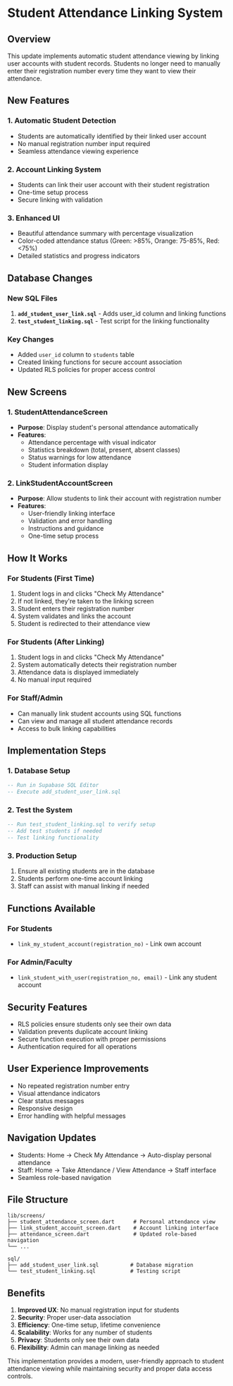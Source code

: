 # Student Attendance Linking System

## Overview
This update implements automatic student attendance viewing by linking user accounts with student records. Students no longer need to manually enter their registration number every time they want to view their attendance.

## New Features

### 1. Automatic Student Detection
- Students are automatically identified by their linked user account
- No manual registration number input required
- Seamless attendance viewing experience

### 2. Account Linking System
- Students can link their user account with their student registration
- One-time setup process
- Secure linking with validation

### 3. Enhanced UI
- Beautiful attendance summary with percentage visualization
- Color-coded attendance status (Green: >85%, Orange: 75-85%, Red: <75%)
- Detailed statistics and progress indicators

## Database Changes

### New SQL Files
1. **`add_student_user_link.sql`** - Adds user_id column and linking functions
2. **`test_student_linking.sql`** - Test script for the linking functionality

### Key Changes
- Added `user_id` column to `students` table
- Created linking functions for secure account association
- Updated RLS policies for proper access control

## New Screens

### 1. StudentAttendanceScreen
- **Purpose**: Display student's personal attendance automatically
- **Features**: 
  - Attendance percentage with visual indicator
  - Statistics breakdown (total, present, absent classes)
  - Status warnings for low attendance
  - Student information display

### 2. LinkStudentAccountScreen
- **Purpose**: Allow students to link their account with registration number
- **Features**:
  - User-friendly linking interface
  - Validation and error handling
  - Instructions and guidance
  - One-time setup process

## How It Works

### For Students (First Time)
1. Student logs in and clicks "Check My Attendance"
2. If not linked, they're taken to the linking screen
3. Student enters their registration number
4. System validates and links the account
5. Student is redirected to their attendance view

### For Students (After Linking)
1. Student logs in and clicks "Check My Attendance"
2. System automatically detects their registration number
3. Attendance data is displayed immediately
4. No manual input required

### For Staff/Admin
- Can manually link student accounts using SQL functions
- Can view and manage all student attendance records
- Access to bulk linking capabilities

## Implementation Steps

### 1. Database Setup
```sql
-- Run in Supabase SQL Editor
-- Execute add_student_user_link.sql
```

### 2. Test the System
```sql
-- Run test_student_linking.sql to verify setup
-- Add test students if needed
-- Test linking functionality
```

### 3. Production Setup
1. Ensure all existing students are in the database
2. Students perform one-time account linking
3. Staff can assist with manual linking if needed

## Functions Available

### For Students
- `link_my_student_account(registration_no)` - Link own account

### For Admin/Faculty
- `link_student_with_user(registration_no, email)` - Link any student account

## Security Features
- RLS policies ensure students only see their own data
- Validation prevents duplicate account linking
- Secure function execution with proper permissions
- Authentication required for all operations

## User Experience Improvements
- No repeated registration number entry
- Visual attendance indicators
- Clear status messages
- Responsive design
- Error handling with helpful messages

## Navigation Updates
- Students: Home → Check My Attendance → Auto-display personal attendance
- Staff: Home → Take Attendance / View Attendance → Staff interface
- Seamless role-based navigation

## File Structure
```
lib/screens/
├── student_attendance_screen.dart      # Personal attendance view
├── link_student_account_screen.dart    # Account linking interface
├── attendance_screen.dart              # Updated role-based navigation
└── ...

sql/
├── add_student_user_link.sql          # Database migration
└── test_student_linking.sql           # Testing script
```

## Benefits
1. **Improved UX**: No manual registration input for students
2. **Security**: Proper user-data association
3. **Efficiency**: One-time setup, lifetime convenience
4. **Scalability**: Works for any number of students
5. **Privacy**: Students only see their own data
6. **Flexibility**: Admin can manage linking as needed

This implementation provides a modern, user-friendly approach to student attendance viewing while maintaining security and proper data access controls.
